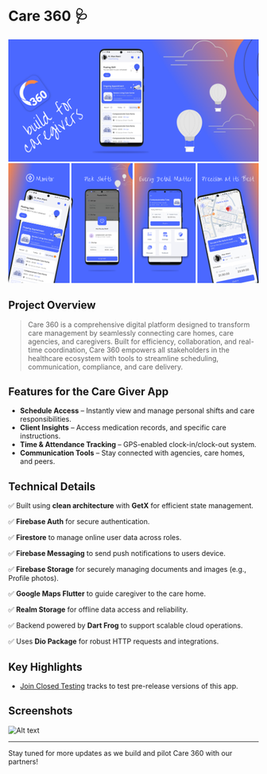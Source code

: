 # Care 360 🩺
![Alt text](https://github.com/ianshaloom/Flutter-App-Releases/blob/main/Care%20360/feature.png)
![Alt text](https://github.com/ianshaloom/Flutter-App-Releases/blob/main/Care%20360/Play-Store-Screenshots.png)

## Project Overview

> Care 360 is a comprehensive digital platform designed to transform care management by seamlessly connecting care homes, care agencies, and caregivers. Built for efficiency, collaboration, and real-time coordination, Care 360 empowers all stakeholders in the healthcare ecosystem with tools to streamline scheduling, communication, compliance, and care delivery.

## Features for the Care Giver App

  * **Schedule Access** – Instantly view and manage personal shifts and care responsibilities.
  * **Client Insights** – Access medication records, and specific care instructions.
  * **Time & Attendance Tracking** – GPS-enabled clock-in/clock-out system.
  * **Communication Tools** – Stay connected with agencies, care homes, and peers.

## Technical Details

✅ Built using **clean architecture** with **GetX** for efficient state management.

✅ **Firebase Auth** for secure authentication.

✅ **Firestore** to manage online user data across roles.

✅ **Firebase Messaging** to send push notifications to users device.

✅ **Firebase Storage** for securely managing documents and images (e.g., Profile photos).

✅ **Google Maps Flutter** to guide caregiver to the care home.

✅ **Realm Storage** for offline data access and reliability.

✅ Backend powered by **Dart Frog** to support scalable cloud operations.

✅ Uses **Dio Package** for robust HTTP requests and integrations.

 
## Key Highlights
* [Join Closed Testing](https://forms.gle/w9otgZMJT469xn4C6) tracks to test pre-release versions of this app.

## Screenshots

![Alt text](https://github.com/ianshaloom/Flutter-App-Releases/blob/main/Care%20360/more-screenshots.png)

---

Stay tuned for more updates as we build and pilot Care 360 with our partners! 

